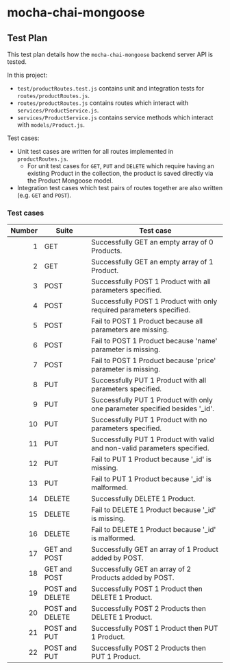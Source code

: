 # mocha-chai-mongoose

## Test Plan

This test plan details how the `mocha-chai-mongoose` backend server API is tested.

In this project:

- `test/productRoutes.test.js` contains unit and integration tests for `routes/productRoutes.js`.
- `routes/productRoutes.js` contains routes which interact with `services/ProductService.js`.
- `services/ProductService.js` contains service methods which interact with `models/Product.js`.

Test cases:

- Unit test cases are written for all routes implemented in `productRoutes.js`.
    - For unit test cases for `GET`, `PUT` and `DELETE` which require having an existing Product in the collection, the product is saved directly via the Product Mongoose model.
- Integration test cases which test pairs of routes together are also written (e.g. `GET` and `POST`).

### Test cases

|Number|Suite          |Test case                                                                  |
|-----:|---------------|---------------------------------------------------------------------------|
|1     |GET            |Successfully GET an empty array of 0 Products.                             |
|2     |GET            |Successfully GET an empty array of 1 Product.                              |
|3     |POST           |Successfully POST 1 Product with all parameters specified.                 |
|4     |POST           |Successfully POST 1 Product with only required parameters specified.       |
|5     |POST           |Fail to POST 1 Product because all parameters are missing.                 |
|6     |POST           |Fail to POST 1 Product because 'name' parameter is missing.                |
|7     |POST           |Fail to POST 1 Product because 'price' parameter is missing.               |
|8     |PUT            |Successfully PUT 1 Product with all parameters specified.                  |
|9     |PUT            |Successfully PUT 1 Product with only one parameter specified besides '_id'.|
|10    |PUT            |Successfully PUT 1 Product with no parameters specified.                   |
|11    |PUT            |Successfully PUT 1 Product with valid and non-valid parameters specified.  |
|12    |PUT            |Fail to PUT 1 Product because '_id' is missing.                            |
|13    |PUT            |Fail to PUT 1 Product because '_id' is malformed.                          |
|14    |DELETE         |Successfully DELETE 1 Product.                                             |
|15    |DELETE         |Fail to DELETE 1 Product because '_id' is missing.                         |
|16    |DELETE         |Fail to DELETE 1 Product because '_id' is malformed.                       |
|17    |GET and POST   |Successfully GET an array of 1 Product added by POST.                      |
|18    |GET and POST   |Successfully GET an array of 2 Products added by POST.                     |
|19    |POST and DELETE|Successfully POST 1 Product then DELETE 1 Product.                         |
|20    |POST and DELETE|Successfully POST 2 Products then DELETE 1 Product.                        |
|21    |POST and PUT   |Successfully POST 1 Product then PUT 1 Product.                            |
|22    |POST and PUT   |Successfully POST 2 Products then PUT 1 Product.                           |